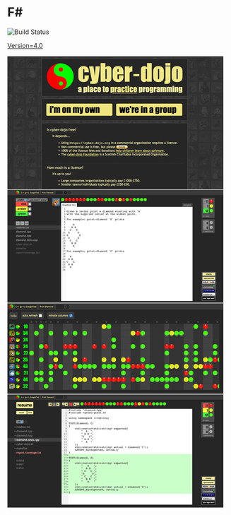 # F#

![Build Status](https://travis-ci.org/cyber-dojo-languages/fsharp.svg?branch=master)

[Version=4.0](https://github.com/cyber-dojo-languages/fsharp/blob/master/check_version.sh)

![cyber-dojo.org home page](https://github.com/cyber-dojo/cyber-dojo/blob/master/shared/home_page_snapshot.png)
